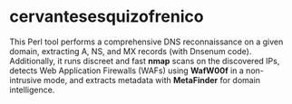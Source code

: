 # cervantesesquizofrenico
This Perl tool performs a comprehensive DNS reconnaissance on a given domain, extracting A, NS, and MX records (with Dnsenum code).   Additionally, it runs discreet and fast **nmap** scans on the discovered IPs, detects Web Application Firewalls (WAFs) using **WafW00f** in a non-intrusive mode,   and  extracts metadata with **MetaFinder** for domain intelligence.

